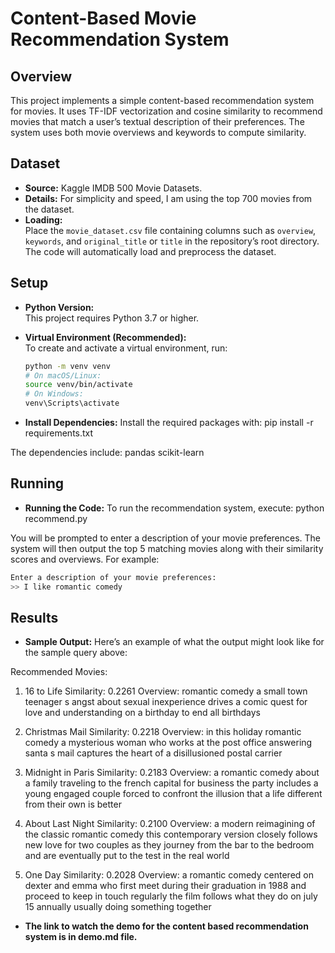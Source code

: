 # Content-Based Movie Recommendation System

## Overview
This project implements a simple content-based recommendation system for movies. It uses TF-IDF vectorization and cosine similarity to recommend movies that match a user’s textual description of their preferences. The system uses both movie overviews and keywords to compute similarity.

## Dataset
- **Source:** Kaggle IMDB 500 Movie Datasets.
- **Details:** For simplicity and speed, I am using the top 700 movies from the dataset.
- **Loading:**  
  Place the `movie_dataset.csv` file containing columns such as `overview`, `keywords`, and `original_title` or `title` in the repository’s root directory. The code will automatically load and preprocess the dataset.

## Setup
- **Python Version:**  
  This project requires Python 3.7 or higher.
  
- **Virtual Environment (Recommended):**  
  To create and activate a virtual environment, run:
  ```bash
  python -m venv venv
  # On macOS/Linux:
  source venv/bin/activate
  # On Windows:
  venv\Scripts\activate

- **Install Dependencies:**
Install the required packages with:
pip install -r requirements.txt

The dependencies include:
pandas
scikit-learn

## Running
- **Running the Code:**
To run the recommendation system, execute:
python recommend.py

You will be prompted to enter a description of your movie preferences. The system will then output the top 5 matching movies along with their similarity scores and overviews.
For example:
```bash
Enter a description of your movie preferences:
>> I like romantic comedy
```

## Results
- **Sample Output:**
Here’s an example of what the output might look like for the sample query above:

Recommended Movies:

1. 16 to Life
   Similarity: 0.2261
   Overview: romantic comedy  a small town teenager s angst about sexual inexperience drives a comic quest for love and understanding on a birthday to end all birthdays

2. Christmas Mail
   Similarity: 0.2218
   Overview: in this holiday romantic comedy  a mysterious woman who works at the post office answering santa s mail captures the heart of a disillusioned postal carrier

3. Midnight in Paris
   Similarity: 0.2183
   Overview: a romantic comedy about a family traveling to the french capital for business  the party includes a young engaged couple forced to confront the illusion that a life different from their own is better

4. About Last Night
   Similarity: 0.2100
   Overview: a modern reimagining of the classic romantic comedy  this contemporary version closely follows new love for two couples as they journey from the bar to the bedroom and are eventually put to the test in the real world

5. One Day
   Similarity: 0.2028
   Overview: a romantic comedy centered on dexter and emma  who first meet during their graduation in 1988 and proceed to keep in touch regularly  the film follows what they do on july 15 annually  usually doing something together

- **The link to watch the demo for the content based recommendation system is in demo.md file.**
